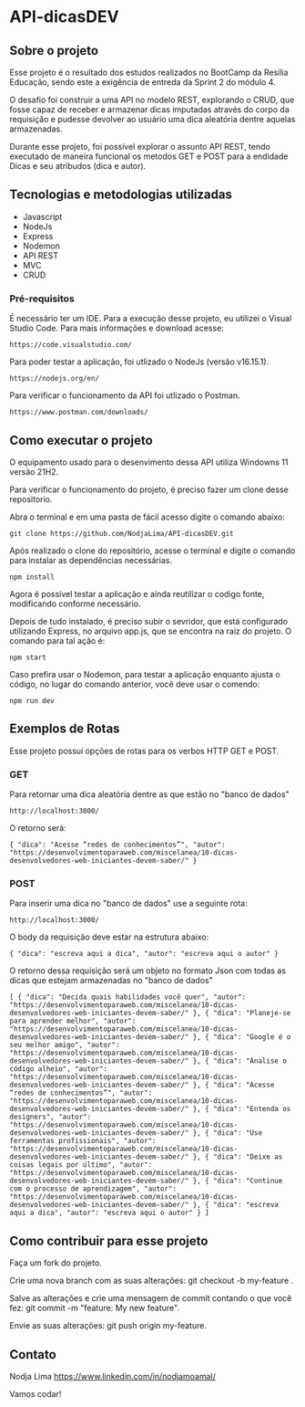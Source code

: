 # API-dicasDEV

## Sobre o projeto

Esse projeto é o resultado dos estudos realizados no BootCamp da Resília Educação, sendo este a exigência de entreda da Sprint 2 do módulo 4. 

O desafio foi construir a uma API no modelo REST, explorando o CRUD, que fosse capaz de receber e armazenar dicas imputadas através do corpo da requisição e pudesse devolver ao usuário uma dica aleatória dentre aquelas armazenadas. 

Durante esse projeto, foi possível explorar o assunto API REST, tendo executado de maneira funcional os metodos GET e POST para a endidade Dicas e seu atribudos (dica e autor). 

## Tecnologias e metodologias utilizadas

- Javascript
- NodeJs
- Express
- Nodemon
- API REST
- MVC
- CRUD


### Pré-requisitos

É necessário ter um IDE. Para a execução desse projeto, eu utilizei o Visual Studio Code. Para mais informações e download acesse:

``https://code.visualstudio.com/``

Para poder testar a aplicação, foi utlizado o NodeJs (versão v16.15.1).

``https://nodejs.org/en/``

Para verificar o funcionamento da API foi utlizado o Postman. 

``https://www.postman.com/downloads/``

## Como executar o projeto

O equipamento usado para o desenvimento dessa API utiliza Windowns 11 versão 21H2.

Para verificar o funcionamento do projeto, é preciso fazer um clone desse repositorio. 

Abra o terminal e em uma pasta de fácil acesso digite o comando abaixo:

``` git clone https://github.com/NodjaLima/API-dicasDEV.git ```

Após realizado o clone do repositório, acesse o terminal e digite o comando para instalar as dependências necessárias. 

 ``` npm install ``` 

Agora é possível testar a aplicação e ainda reutilizar o codigo fonte, modificando conforme necessário.

Depois de tudo instalado, é preciso subir o sevridor, que está configurado utilizando Express, no arquivo app.js, que se encontra na raiz do projeto. O comando para tal ação é:

``` npm start ```

Caso prefira usar o Nodemon, para testar a aplicação enquanto ajusta o código, no lugar do comando anterior, você deve usar o comendo:

``` npm run dev ```


## Exemplos de Rotas

Esse projeto possui opções de rotas para os verbos HTTP GET e POST.

### GET 

Para retornar uma dica aleatória dentre as que estão no "banco de dados"

``http://localhost:3000/``

O retorno será:

``{
    "dica": "Acesse “redes de conhecimentos”",
    "autor": "https://desenvolvimentoparaweb.com/miscelanea/10-dicas-desenvolvedores-web-iniciantes-devem-saber/"
}
``
### POST

Para inserir uma dica no "banco de dados" use a seguinte rota:

``http://localhost:3000/
``

O body da requisição deve estar na estrutura abaixo:

``{
    "dica": "escreva aqui a dica",
    "autor": "escreva aqui o autor"
}
``

O retorno dessa requisição será um objeto no formato Json com todas as dicas que estejam armazenadas no "banco de dados"

``[
    {
        "dica": "Decida quais habilidades você quer",
        "autor": "https://desenvolvimentoparaweb.com/miscelanea/10-dicas-desenvolvedores-web-iniciantes-devem-saber/"
    },
    {
        "dica": "Planeje-se para aprender melhor",
        "autor": "https://desenvolvimentoparaweb.com/miscelanea/10-dicas-desenvolvedores-web-iniciantes-devem-saber/"
    },
    {
        "dica": "Google é o seu melhor amigo",
        "autor": "https://desenvolvimentoparaweb.com/miscelanea/10-dicas-desenvolvedores-web-iniciantes-devem-saber/"
    },
    {
        "dica": "Analise o código alheio",
        "autor": "https://desenvolvimentoparaweb.com/miscelanea/10-dicas-desenvolvedores-web-iniciantes-devem-saber/"
    },
    {
        "dica": "Acesse “redes de conhecimentos”",
        "autor": "https://desenvolvimentoparaweb.com/miscelanea/10-dicas-desenvolvedores-web-iniciantes-devem-saber/"
    },
    {
        "dica": "Entenda os designers",
        "autor": "https://desenvolvimentoparaweb.com/miscelanea/10-dicas-desenvolvedores-web-iniciantes-devem-saber/"
    },
    {
        "dica": "Use ferramentas profissionais",
        "autor": "https://desenvolvimentoparaweb.com/miscelanea/10-dicas-desenvolvedores-web-iniciantes-devem-saber/"
    },
    {
        "dica": "Deixe as coisas legais por último",
        "autor": "https://desenvolvimentoparaweb.com/miscelanea/10-dicas-desenvolvedores-web-iniciantes-devem-saber/"
    },
    {
        "dica": "Continue com o processo de aprendizagem",
        "autor": "https://desenvolvimentoparaweb.com/miscelanea/10-dicas-desenvolvedores-web-iniciantes-devem-saber/"
    },
    {
        "dica": "escreva aqui a dica",
        "autor": "escreva aqui o autor"
    }
]
``

## Como contribuir para esse projeto

Faça um fork do projeto.

Crie uma nova branch com as suas alterações: git checkout -b my-feature .

Salve as alterações e crie uma mensagem de commit contando o que você fez: git commit -m "feature: My new feature".

Envie as suas alterações: git push origin my-feature.

## Contato 

Nodja Lima https://www.linkedin.com/in/nodjamoamal/

Vamos codar!

